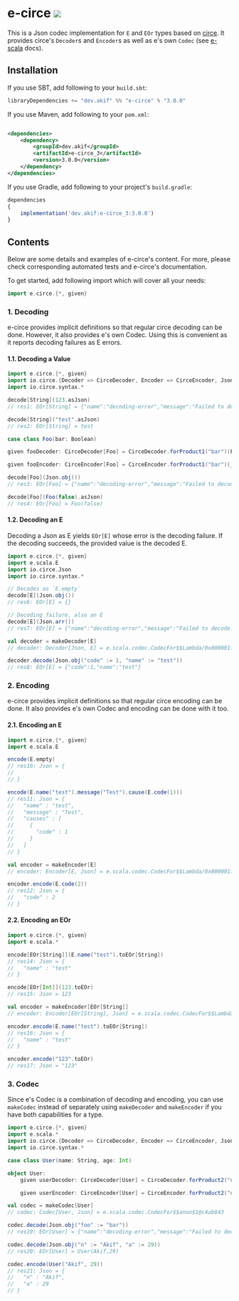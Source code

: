 [//]: # "This file is generated by [mdoc](https://scalameta.org/mdoc). Do not edit it directly as it will be overwritten. Instead edit corresponding file in docs folder."

# e-circe [![](https://img.shields.io/badge/docs-3.0.0-brightgreen.svg?style=for-the-badge&logo=scala&color=dc322f&labelColor=333333)](https://javadoc.io/doc/dev.akif/e-circe_3)

This is a Json codec implementation for `E` and `EOr` types based on [circe](https://circe.github.io/circe). It provides circe's `Decoder`s and `Encoder`s as well as e's own `Codec` (see [e-scala](/e-scala/README.md#3-codec-decoder-and-encoder) docs).

## Installation

If you use SBT, add following to your `build.sbt`:

```scala
libraryDependencies += "dev.akif" %% "e-circe" % "3.0.0"
```

If you use Maven, add following to your `pom.xml`:

```xml

<dependencies>
    <dependency>
        <groupId>dev.akif</groupId>
        <artifactId>e-circe_3</artifactId>
        <version>3.0.0</version>
    </dependency>
</dependencies>
```

If you use Gradle, add following to your project's `build.gradle`:

```javascript
dependencies
{
    implementation('dev.akif:e-circe_3:3.0.0')
}
```

## Contents

Below are some details and examples of e-circe's content. For more, please check corresponding automated tests and e-circe's documentation.

To get started, add following import which will cover all your needs:

```scala
import e.circe.{*, given}
```

### 1. Decoding

e-circe provides implicit definitions so that regular circe decoding can be done. However, it also provides e's own Codec. Using this is convenient as it reports decoding failures as E errors.

#### 1.1. Decoding a Value

```scala
import e.circe.{*, given}
import io.circe.{Decoder => CirceDecoder, Encoder => CirceEncoder, Json}
import io.circe.syntax.*

decode[String](123.asJson)
// res1: EOr[String] = {"name":"decoding-error","message":"Failed to decode!","causes":[{"message":"Got value '123' with wrong type, expecting string"}]}

decode[String]("test".asJson)
// res2: EOr[String] = test

case class Foo(bar: Boolean)

given fooDecoder: CirceDecoder[Foo] = CirceDecoder.forProduct1("bar")(Foo.apply)

given fooEncoder: CirceEncoder[Foo] = CirceEncoder.forProduct1("bar")(_.bar)

decode[Foo](Json.obj())
// res3: EOr[Foo] = {"name":"decoding-error","message":"Failed to decode!","causes":[{"name":".bar","message":"Missing required field"}]}

decode[Foo](Foo(false).asJson)
// res4: EOr[Foo] = Foo(false)
```

#### 1.2. Decoding an E

Decoding a Json as E yields `EOr[E]` whose error is the decoding failure. If the decoding succeeds, the provided value is the decoded E.

```scala
import e.circe.{*, given}
import e.scala.E
import io.circe.Json
import io.circe.syntax.*

// Decodes as `E.empty`
decode[E](Json.obj())
// res6: EOr[E] = {}

// Decoding failure, also an E
decode[E](Json.arr())
// res7: EOr[E] = {"name":"decoding-error","message":"Failed to decode!","causes":[{"message":"Expected: JsonObject"}]}

val decoder = makeDecoder[E]
// decoder: Decoder[Json, E] = e.scala.codec.CodecFor$$Lambda/0x000001fe03c268a8@635798c

decoder.decode(Json.obj("code" := 1, "name" := "test"))
// res8: EOr[E] = {"code":1,"name":"test"}
```

### 2. Encoding

e-circe provides implicit definitions so that regular circe encoding can be done. It also provides e's own Codec and encoding can be done with it too.

#### 2.1. Encoding an E

```scala
import e.circe.{*, given}
import e.scala.E

encode(E.empty)
// res10: Json = {
//   
// }

encode(E.name("test").message("Test").cause(E.code(1)))
// res11: Json = {
//   "name" : "test",
//   "message" : "Test",
//   "causes" : [
//     {
//       "code" : 1
//     }
//   ]
// }

val encoder = makeEncoder[E]
// encoder: Encoder[E, Json] = e.scala.codec.CodecFor$$Lambda/0x000001fe03c2eec0@f2bdaaa

encoder.encode(E.code(2))
// res12: Json = {
//   "code" : 2
// }
```

#### 2.2. Encoding an EOr

```scala
import e.circe.{*, given}
import e.scala.*

encode[EOr[String]](E.name("test").toEOr[String])
// res14: Json = {
//   "name" : "test"
// }

encode[EOr[Int]](123.toEOr)
// res15: Json = 123

val encoder = makeEncoder[EOr[String]]
// encoder: Encoder[EOr[String], Json] = e.scala.codec.CodecFor$$Lambda/0x000001fe03c2eec0@5a0279f

encoder.encode(E.name("test").toEOr[String])
// res16: Json = {
//   "name" : "test"
// }

encoder.encode("123".toEOr)
// res17: Json = "123"
```

### 3. Codec

Since e's Codec is a combination of decoding and encoding, you can use `makeCodec` instead of separately using `makeDecoder` and `makeEncoder` if you have both capabilities for a type.

```scala
import e.circe.{*, given}
import e.scala.*
import io.circe.{Decoder => CirceDecoder, Encoder => CirceEncoder, Json}
import io.circe.syntax.*

case class User(name: String, age: Int)

object User:
    given userDecoder: CirceDecoder[User] = CirceDecoder.forProduct2("n", "a")(User.apply)

    given userEncoder: CirceEncoder[User] = CirceEncoder.forProduct2("n", "a")(u => (u.name, u.age))

val codec = makeCodec[User]
// codec: Codec[User, Json] = e.scala.codec.CodecFor$$anon$1@c4ab843

codec.decode(Json.obj("foo" := "bar"))
// res19: EOr[User] = {"name":"decoding-error","message":"Failed to decode!","causes":[{"name":".n","message":"Missing required field"},{"name":".a","message":"Missing required field"}]}

codec.decode(Json.obj("n" := "Akif", "a" := 29))
// res20: EOr[User] = User(Akif,29)

codec.encode(User("Akif", 29))
// res21: Json = {
//   "n" : "Akif",
//   "a" : 29
// }
```
